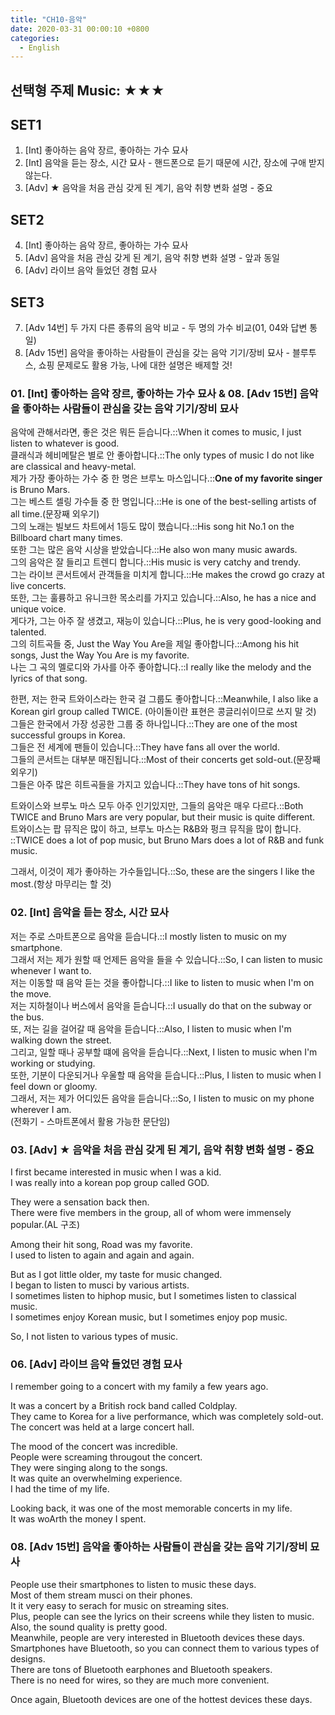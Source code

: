 ```yaml
---  
title: "CH10-음악"  
date: 2020-03-31 00:00:10 +0800  
categories:  
  - English  
---  
```

  
## 선택형 주제 Music: ★★★  
  
## SET1  
  
01. [Int] 좋아하는 음악 장르, 좋아하는 가수 묘사  
02. [Int] 음악을 듣는 장소, 시간 묘사 - 핸드폰으로 듣기 때문에 시간, 장소에 구애 받지 않는다.  
03. [Adv] ★ 음악을 처음 관심 갖게 된 계기, 음악 취향 변화 설명 - 중요  
  
## SET2  
  
04. [Int] 좋아하는 음악 장르, 좋아하는 가수 묘사  
05. [Adv] 음악을 처음 관심 갖게 된 계기, 음악 취향 변화 설명 - 앞과 동일  
06. [Adv] 라이브 음악 들었던 경험 묘사  
  
## SET3  
  
07. [Adv 14번] 두 가지 다른 종류의 음악 비교 - 두 명의 가수 비교(01, 04와 답변 통일)  
08. [Adv 15번] 음악을 좋아하는 사람들이 관심을 갖는 음악 기기/장비 묘사 - 블루투스, 쇼핑 문제로도 활용 가능, 나에 대한 설명은 배제할 것!  
  
### 01. [Int] 좋아하는 음악 장르, 좋아하는 가수 묘사 & 08. [Adv 15번] 음악을 좋아하는 사람들이 관심을 갖는 음악 기기/장비 묘사  
  
음악에 관해서라면, 좋은 것은 뭐든 듣습니다.::When it comes to music, I just listen to whatever is good.  
클래식과 헤비메탈은 별로 안 좋아합니다.::The only types of music I do not like are classical and heavy-metal.  
제가 가장 좋아하는 가수 중 한 명은 브루노 마스입니다.::**One of my favorite singer** is Bruno Mars.  
그는 베스트 셀링 가수들 중 한 명입니다.::He is one of the best-selling artists of all time.(문장째 외우기)  
그의 노래는 빌보드 차트에서 1등도 많이 했습니다.::His song hit No.1 on the Billboard chart many times.  
또한 그는 많은 음악 시상을 받았습니다.::He also won many music awards.  
그의 음악은 잘 들리고 트렌디 합니다.::His music is very catchy and trendy.  
그는 라이브 콘서트에서 관객들을 미치게 합니다.::He makes the crowd go crazy at live concerts.  
또한, 그는 훌륭하고 유니크한 목소리를 가지고 있습니다.::Also, he has a nice and unique voice.  
게다가, 그는 아주 잘 생겼고, 재능이 있습니다.::Plus, he is very good-looking and talented.  
그의 히트곡들 중, Just the Way You Are을 제일 좋아합니다.::Among his hit songs, Just the Way You Are is my favorite.  
나는 그 곡의 멜로디와 가사를 아주 좋아합니다.::I really like the melody and the lyrics of that song.  
  
한편, 저는 한국 트와이스라는 한국 걸 그룹도 좋아합니다.::Meanwhile, I also like a Korean girl group called TWICE. (아이돌이란 표현은 콩글리쉬이므로 쓰지 말 것)  
그들은 한국에서 가장 성공한 그룹 중 하나입니다.::They are one of the most successful groups in Korea.  
그들은 전 세계에 팬들이 있습니다.::They have fans all over the world.  
그들의 콘서트는 대부분 매진됩니다.::Most of their concerts get sold-out.(문장째 외우기)  
그들은 아주 많은 히트곡들을 가지고 있습니다.::They have tons of hit songs.  
  
트와이스와 브루노 마스 모두 아주 인기있지만, 그들의 음악은 매우 다르다.::Both TWICE and Bruno Mars are very popular, but their music is quite different.  
트와이스는 팝 뮤직은 많이 하고, 브루노 마스는 R&B와 펑크 뮤직을 많이 합니다. ::TWICE does a lot of pop music, but Bruno Mars does a lot of R&B and funk music.  
  
그래서, 이것이 제가 좋아하는 가수들입니다.::So, these are the singers I like the most.(항상 마무리는 할 것)  
  
### 02. [Int] 음악을 듣는 장소, 시간 묘사  
  
저는 주로 스마트폰으로 음악을 듣습니다.::I mostly listen to music on my smartphone.  
그래서 저는 제가 원할 때 언제든 음악을 들을 수 있습니다.::So, I can listen to music whenever I want to.  
저는 이동할 때 음악 듣는 것을 좋아합니다.::I like to listen to music when I'm on the move.  
저는 지하철이나 버스에서 음악을 듣습니다.::I usually do that on the subway or the bus.  
또, 저는 길을 걸어갈 때 음악을 듣습니다.::Also, I listen to music when I'm walking down the street.  
그리고, 일할 때나 공부할 떄에 음악을 듣습니다.::Next, I listen to music when I'm working or studying.  
또한, 기분이 다운되거나 우울할 때 음악을 듣습니다.::Plus, I listen to music when I feel down or gloomy.  
그래서, 저는 제가 어디있든 음악을 듣습니다.::So, I listen to music on my phone wherever I am.  
(전화기 - 스마트폰에서 활용 가능한 문단임)  
  
### 03. [Adv] ★ 음악을 처음 관심 갖게 된 계기, 음악 취향 변화 설명 - 중요  
  
I first became interested in music when I was a kid.  
I was really into a korean pop group called GOD.  
  
They were a sensation back then.  
There were five members in the group, all of whom were immensely popular.(AL 구조)  
  
Among their hit song, Road was my favorite.  
I used to listen to again and again and again.  
  
But as I got little older, my taste for music changed.  
I began to listen to musci by various artists.  
I sometimes listen to hiphop music, but I sometimes listen to classical music.  
I sometimes enjoy Korean music, but I sometimes enjoy pop music.  
  
So, I not listen to various types of music.  
  
### 06. [Adv] 라이브 음악 들었던 경험 묘사  
  
I remember going to a concert with my family a few years ago.  
  
It was a concert by a British rock band called Coldplay.  
They came to Korea for a live performance, which was completely sold-out.  
The concert was held at a large concert hall.  
  
The mood of the concert was incredible.  
People were screaming througout the concert.  
They were singing along to the songs.  
It was quite an overwhelming experience.  
I had the time of my life.  
  
Looking back, it was one of the most memorable concerts in my life.  
It was woArth the money I spent.  
  
### 08. [Adv 15번] 음악을 좋아하는 사람들이 관심을 갖는 음악 기기/장비 묘사  
  
People use their smartphones to listen to music these days.  
Most of them stream musci on their phones.  
It it very easy to serach for music on streaming sites.  
Plus, people can see the lyrics on their screens while they listen to music.  
Also, the sound quality is pretty good.  
Meanwhile, people are very interested in Bluetooth devices these days.  
Smartphones have Bluetooth, so you can connect them to various types of designs.  
There are tons of Bluetooth earphones and Bluetooth speakers.  
There is no need for wires, so they are much more convenient.  
  
Once again, Bluetooth devices are one of the hottest devices these days.  